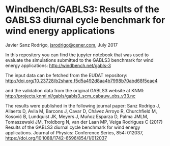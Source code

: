 # Windbench/GABLS3: Results of the GABLS3 diurnal cycle benchmark for wind energy applications 
Javier Sanz Rodrigo, jsrodrigo@cener.com, July 2017

In this repository you can find the jupyter notebook that was used to evaluate the simulations submitted to the GABLS3 benchmark for wind energy applications: http://windbench.net/gabls-3 

The input data can be fetched from the EUDAT repository: 
http://doi.org/10.23728/b2share.f5d5a492d8aa4b7998b70abd68f5eae4 

and the validation data from the original GABLS3 website at KNMI:
http://projects.knmi.nl/gabls/gabls3_scm_cabauw_obs_v33.nc

The results were published in the following journal paper: 
Sanz Rodrigo J, Allaerts D, Avila M, Barcons J, Cavar D, Chávez Arroyo R, Churchfield M, Kosović B, Lundquist JK, Meyers J, Muñoz Esparza D, Palma JMLM, Tomaszewski JM, Troldborg N, van der Laan MP, Veiga Rodrigues C (2017) Results of the GABLS3 diurnal cycle benchmark for wind energy applications. Journal of Physics: Conference Series, 854: 012037, https://doi.org/10.1088/1742-6596/854/1/012037

